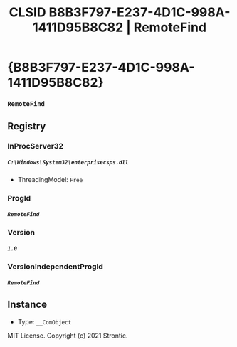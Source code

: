 ﻿---
title: "CLSID B8B3F797-E237-4D1C-998A-1411D95B8C82 | RemoteFind"
excerpt: What is COM-Object CLSID B8B3F797-E237-4D1C-998A-1411D95B8C82?
---

# {B8B3F797-E237-4D1C-998A-1411D95B8C82}

### `RemoteFind`

## Registry


### InProcServer32

##### `C:\Windows\System32\enterprisecsps.dll`
* ThreadingModel: `Free`

### ProgId

##### `RemoteFind`

### Version

##### `1.0`

### VersionIndependentProgId

##### `RemoteFind`

## Instance

* Type: `__ComObject`

MIT License. Copyright (c) 2021 Strontic.


